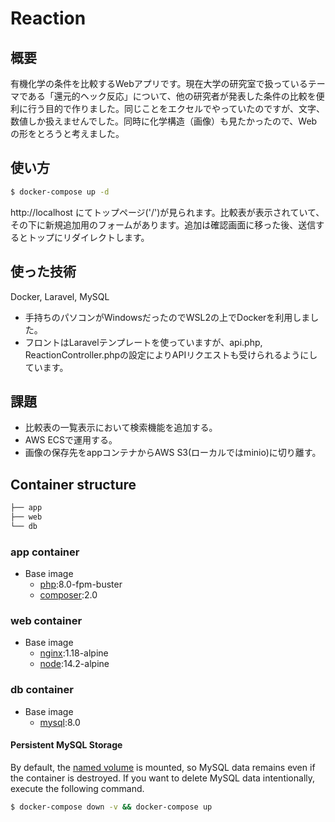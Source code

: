 # Reaction

## 概要

有機化学の条件を比較するWebアプリです。現在大学の研究室で扱っているテーマである「還元的ヘック反応」について、他の研究者が発表した条件の比較を便利に行う目的で作りました。同じことをエクセルでやっていたのですが、文字、数値しか扱えませんでした。同時に化学構造（画像）も見たかったので、Webの形をとろうと考えました。

## 使い方

```bash
$ docker-compose up -d
```

http://localhost にてトップページ('/')が見られます。比較表が表示されていて、その下に新規追加用のフォームがあります。追加は確認画面に移った後、送信するとトップにリダイレクトします。

## 使った技術

Docker, Laravel, MySQL

- 手持ちのパソコンがWindowsだったのでWSL2の上でDockerを利用しました。
- フロントはLaravelテンプレートを使っていますが、api.php, ReactionController.phpの設定によりAPIリクエストも受けられるようにしています。

## 課題

- 比較表の一覧表示において検索機能を追加する。
- AWS ECSで運用する。
- 画像の保存先をappコンテナからAWS S3(ローカルではminio)に切り離す。

## Container structure

```bash
├── app
├── web
└── db
```

### app container

- Base image
  - [php](https://hub.docker.com/_/php):8.0-fpm-buster
  - [composer](https://hub.docker.com/_/composer):2.0

### web container

- Base image
  - [nginx](https://hub.docker.com/_/nginx):1.18-alpine
  - [node](https://hub.docker.com/_/node):14.2-alpine

### db container

- Base image
  - [mysql](https://hub.docker.com/_/mysql):8.0

#### Persistent MySQL Storage

By default, the [named volume](https://docs.docker.com/compose/compose-file/#volumes) is mounted, so MySQL data remains even if the container is destroyed.
If you want to delete MySQL data intentionally, execute the following command.

```bash
$ docker-compose down -v && docker-compose up
```
